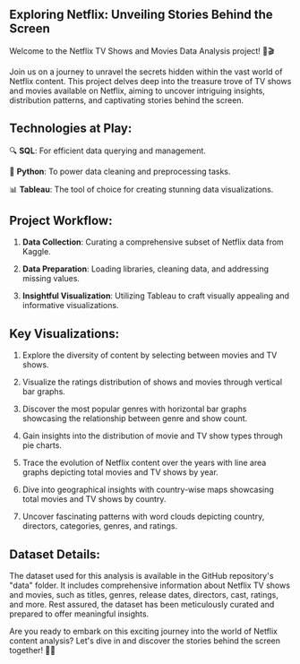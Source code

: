 ## Exploring Netflix: Unveiling Stories Behind the Screen

Welcome to the Netflix TV Shows and Movies Data Analysis project! 🍿🎬

Join us on a journey to unravel the secrets hidden within the vast world of Netflix content. This project delves deep into the treasure trove of TV shows and movies available on Netflix, aiming to uncover intriguing insights, distribution patterns, and captivating stories behind the screen.

## Technologies at Play:

🔍 **SQL**: For efficient data querying and management.

🐍 **Python**: To power data cleaning and preprocessing tasks.

📊 **Tableau**: The tool of choice for creating stunning data visualizations.

## Project Workflow:

1) **Data Collection**: Curating a comprehensive subset of Netflix data from Kaggle.

2) **Data Preparation**: Loading libraries, cleaning data, and addressing missing values.

3) **Insightful Visualization**: Utilizing Tableau to craft visually appealing and informative visualizations.

## Key Visualizations:

1) Explore the diversity of content by selecting between movies and TV shows.

2) Visualize the ratings distribution of shows and movies through vertical bar graphs.

3) Discover the most popular genres with horizontal bar graphs showcasing the relationship between genre and show count.

4) Gain insights into the distribution of movie and TV show types through pie charts.

5) Trace the evolution of Netflix content over the years with line area graphs depicting total movies and TV shows by year.

6) Dive into geographical insights with country-wise maps showcasing total movies and TV shows by country.

7) Uncover fascinating patterns with word clouds depicting country, directors, categories, genres, and ratings.

## Dataset Details:

The dataset used for this analysis is available in the GitHub repository's "data" folder. It includes comprehensive information about Netflix TV shows and movies, such as titles, genres, release dates, directors, cast, ratings, and more. Rest assured, the dataset has been meticulously curated and prepared to offer meaningful insights.

Are you ready to embark on this exciting journey into the world of Netflix content analysis? Let's dive in and discover the stories behind the screen together! 🌟🎥
